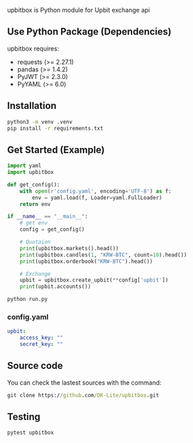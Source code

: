 upbitbox is Python module for Upbit exchange api 

## Use Python Package (Dependencies)
upbitbox requires:

- requests (>= 2.27.1)
- pandas (>= 1.4.2)
- PyJWT (>= 2.3.0)
- PyYAML (>= 6.0)

## Installation
```cmd
python3 -m venv .venv
pip install -r requirements.txt
```

## Get Started (Example)
```python
import yaml
import upbitbox

def get_config():
    with open(r'config.yaml', encoding='UTF-8') as f:
        env = yaml.load(f, Loader=yaml.FullLoader)
    return env

if __name__ == "__main__":
    # get env
    config = get_config()

    # Quotaion
    print(upbitbox.markets().head())
    print(upbitbox.candles(1, "KRW-BTC", count=10).head())
    print(upbitbox.orderbook("KRW-BTC").head())

    # Exchange
    upbit = upbitbox.create_upbit(**config['upbit'])
    print(upbit.accounts())
```
```cmd
python run.py
```

### config.yaml
```yaml
upbit:
    access_key: ""
    secret_key: ""
```



## Source code
You can check the lastest sources with the command:
```cmd
git clone https://github.com/DK-Lite/upbitbox.git
```

## Testing
```cmd
pytest upbitbox
```
